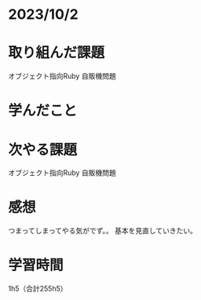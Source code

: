 # 2023/10/2
# 取り組んだ課題
オブジェクト指向Ruby 自販機問題

# 学んだこと
  
# 次やる課題
オブジェクト指向Ruby 自販機問題

# 感想
つまってしまってやる気がでず。。
基本を見直していきたい。

# 学習時間
1h5（合計255h5）
